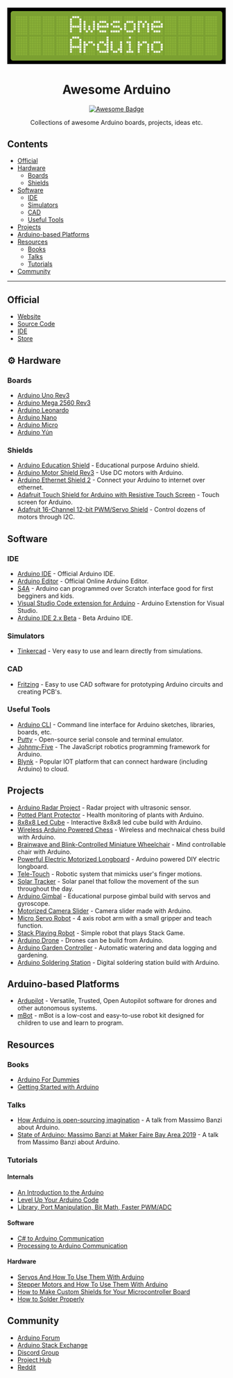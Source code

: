 <div align="center">

![Awesom-Arduino Banner](assets/banner.png)

# Awesome Arduino

[![Awesome Badge](https://awesome.re/badge.svg)](https://awesome.re)

Collections of awesome Arduino boards, projects, ideas etc.

</div>

## Contents
- [Official](#official)
- [Hardware](#hardware)
  - [Boards](#boards)
  - [Shields](#shields)
- [Software](#software)
  - [IDE](#ide)
  - [Simulators](#simulators)
  - [CAD](#cad)
  - [Useful Tools](#useful-tools)
- [Projects](#projects)
- [Arduino-based Platforms](#arduino-based-platforms)
- [Resources](#resources)
  - [Books](#books)
  - [Talks](#talks)
  - [Tutorials](#tutorials)
- [Community](#community)
---

## Official

- [Website](https://arduino.cc)
- [Source Code](https://github.com/arduino/arduino)
- [IDE](https://www.arduino.cc/en/software)
- [Store](https://store.arduino.cc/usa/)


## ⚙️ Hardware 

### Boards 

- [Arduino Uno Rev3](https://store.arduino.cc/usa/arduino-uno-rev3)
- [Arduino Mega 2560 Rev3](https://store.arduino.cc/usa/mega-2560-r3)
- [Arduino Leonardo](https://store.arduino.cc/usa/leonardo)
- [Arduino Nano](https://store.arduino.cc/usa/arduino-nano)
- [Arduino Micro](https://store.arduino.cc/usa/arduino-zero)
- [Arduino Yún](https://store.arduino.cc/usa/arduino-yun)


### Shields

- [Arduino Education Shield](https://store.arduino.cc/usa/education-shield) - Educational purpose Arduino shield.
- [Arduino Motor Shield Rev3](https://store.arduino.cc/usa/arduino-motor-shield-rev3) - Use DC motors with Arduino.
- [Arduino Ethernet Shield 2](https://store.arduino.cc/usa/arduino-ethernet-shield-2) - Connect your Arduino to internet over ethernet.
- [Adafruit Touch Shield for Arduino with Resistive Touch Screen](https://www.adafruit.com/product/1651) - Touch screen for Arduino.
- [Adafruit 16-Channel 12-bit PWM/Servo Shield](https://www.adafruit.com/product/1411) - Control dozens of motors through I2C.


## Software 

### IDE

- [Arduino IDE](https://github.com/arduino/Arduino) - Official Arduino IDE.
- [Arduino Editor](https://create.arduino.cc/editor) - Official Online Arduino Editor.
- [S4A](http://s4a.cat/) - Arduino can programmed over Scratch interface good for first begginers and kids.
- [Visual Studio Code extension for Arduino](https://marketplace.visualstudio.com/items?itemName=vsciot-vscode.vscode-arduino) - Arduino Extenstion for Visual Studio.
- [Arduino IDE 2.x Beta](https://github.com/arduino/arduino-ide) - Beta Arduino IDE.

### Simulators

- [Tinkercad](https://www.tinkercad.com/) - Very easy to use and learn directly from simulations.
  
### CAD

- [Fritzing](https://fritzing.org/) - Easy to use CAD software for prototyping Arduino circuits and creating PCB's.

### Useful Tools

- [Arduino CLI](https://github.com/arduino/arduino-cli) - Command line interface for Arduino sketches, libraries, boards, etc.
- [Putty](https://www.putty.org/) - Open-source serial console and terminal emulator.
- [Johnny-Five](https://github.com/rwaldron/johnny-five) - The JavaScript robotics programming framework for Arduino.
- [Blynk](https://github.com/blynkkk/blynk-library) - Popular IOT platform that can connect hardware (including Arduino) to cloud.

## Projects 

- [Arduino Radar Project](https://www.youtube.com/watch?v=kQRYIH2HwfY) - Radar project with ultrasonic sensor.
- [Potted Plant Protector](https://www.youtube.com/watch?v=B8F44CyJRRA) - Health monitoring of plants with Arduino.
- [8x8x8 Led Cube](https://www.youtube.com/watch?v=T5Aq7cRc-mU) - Interactive 8x8x8 led cube build with Arduino.
- [Wireless Arduino Powered Chess](https://www.youtube.com/watch?v=dX37LFv8jWY) - Wireless and mechnaical chess build with Arduino.
- [Brainwave and Blink-Controlled Miniature Wheelchair](https://www.youtube.com/watch?v=iFBhTHGXcMQ) - Mind controllable chair with Arduino.
- [Powerful Electric Motorized Longboard](https://www.youtube.com/watch?v=XworvxoQleY) - Arduino powered DIY electric longboard.
- [Tele-Touch](https://www.youtube.com/watch?v=tMYQEaX3TbA) - Robotic system that mimicks user's finger motions.
- [Solar Tracker](https://www.youtube.com/watch?v=_6QIutZfsFs) - Solar panel that follow the movement of the sun throughout the day.
- [Arduino Gimbal](https://www.youtube.com/watch?v=UxABxSADZ6U) - Educational purpose gimbal build with servos and gyroscope.
- [Motorized Camera Slider](https://www.youtube.com/watch?v=hEBjbSTLytk) - Camera slider made with Arduino.
- [Micro Servo Robot](https://www.youtube.com/watch?v=bLnAJ-mSElE&t=0s) - 4 axis robot arm with a small gripper and teach function.
- [Stack Playing Robot](https://www.youtube.com/watch?v=uOsphjtf9Dk) - Simple robot that plays Stack Game.
- [Arduino Drone](https://www.youtube.com/watch?v=if9LZTcy_uk) - Drones can be build from Arduino.
- [Arduino Garden Controller](https://www.youtube.com/watch?v=O_Q1WKCtWiA) - Automatic watering and data logging and gardening.
- [Arduino Soldering Station](https://www.youtube.com/watch?v=UvH49nzpJts) - Digital soldering station build with Arduino.


## Arduino-based Platforms

- [Ardupilot](https://ardupilot.org/) - Versatile, Trusted, Open Autopilot software for drones and other autonomous systems.
- [mBot](https://www.makeblock.com/) - mBot is a low-cost and easy-to-use robot kit designed for children to use and learn to program.


## Resources

### Books

- [Arduino For Dummies](https://www.amazon.com/gp/product/1119489547)
- [Getting Started with Arduino](https://www.amazon.com/dp/1449363334)

### Talks

- [How Arduino is open-sourcing imagination](https://www.youtube.com/watch?v=UoBUXOOdLXY) - A talk from Massimo Banzi about Arduino.
- [State of Arduino: Massimo Banzi at Maker Faire Bay Area 2019](https://www.youtube.com/watch?v=t1MN5o-qeyQ) - A talk from Massimo Banzi about Arduino.

### Tutorials

#### Internals

- [An Introduction to the Arduino](https://www.youtube.com/watch?v=CqrQmQqpHXc)
- [Level Up Your Arduino Code](https://www.youtube.com/watch?v=mhSW_5iuy5k&list=PL1UO27YmKW8P8BlRTncqQ1x_wvFiHu8HI)
- [Library, Port Manipulation, Bit Math, Faster PWM/ADC](https://www.youtube.com/watch?v=EVm0qVJ56II) 

#### Software

- [C# to Arduino Communication](https://www.youtube.com/watch?v=vHeG3Gt6STE)
- [Processing to Arduino Communication](https://www.youtube.com/watch?v=yOMglntmmnA)

#### Hardware

- [Servos And How To Use Them With Arduino](https://www.youtube.com/watch?v=J8atdmEqZsc)
- [Stepper Motors and How To Use Them With Arduino](https://www.youtube.com/watch?v=bkqoKWP4Oy4)
- [How to Make Custom Shields for Your Microcontroller Board](https://www.youtube.com/watch?v=0Hw6-1Gk8eI)
- [How to Solder Properly](https://www.youtube.com/watch?v=VxMV6wGS3NY)


## Community

- [Arduino Forum](https://forum.arduino.cc/)
- [Arduino Stack Exchange](https://arduino.stackexchange.com/)
- [Discord Group](https://discord.gg/jQJFwW7)
- [Project Hub](https://create.arduino.cc/projecthub)
- [Reddit](https://www.reddit.com/r/arduino/)

